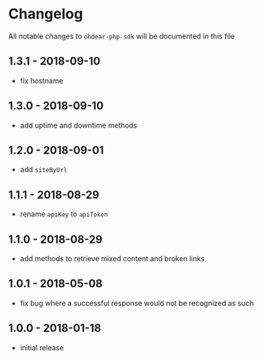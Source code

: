 # Changelog

All notable changes to `ohdear-php-sdk` will be documented in this file

## 1.3.1 - 2018-09-10

- fix hostname

## 1.3.0 - 2018-09-10

- add uptime and downtime methods

## 1.2.0 - 2018-09-01

- add `siteByUrl`

## 1.1.1 - 2018-08-29

- rename `apiKey` to `apiToken`

## 1.1.0 - 2018-08-29

- add methods to retrieve mixed content and broken links

## 1.0.1 - 2018-05-08

- fix bug where a successful response would not be recognized as such

## 1.0.0 - 2018-01-18

- initial release

